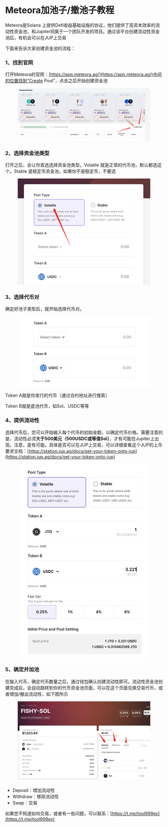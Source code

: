 # Meteora加池子/撤池子教程

Meteora是Solana 上提供Defi收益基础设施的协议，他们提供了高资本效率的流动性资金池，和Jupiter同属于一个团队开发的项目。通过该平台创建流动性资金池后，有机会可以在JUP上交易

下面来告诉大家创建资金池的流程：

### 1、找到官网

打开Meteora的官网：[https://app.meteora.ag/](https://app.meteora.ag/)中间的位置找到“Create Pool”，点击之后开始创建资金池

<figure><img src="../../.gitbook/assets/mettaora做池子.png" alt=""><figcaption></figcaption></figure>

### 2、选择资金池类型

打开之后，会让你首选选择资金池类型。Volatile 就是正常的代币池，默认都选这个。Stable 是稳定币资金池，如果你不是稳定币，不要选

<figure><img src="../../.gitbook/assets/资金池类型.png" alt=""><figcaption></figcaption></figure>

### 3、选择代币对

确定好池子类型后，就开始选择代币对。

<figure><img src="../../.gitbook/assets/代币对.png" alt=""><figcaption></figcaption></figure>

Token A就是你发行的代币（通过合约地址进行搜索）

Token B就是底池代币，如Sol、USDC等等

### 4、提供流动性

选择代币后，您可以开始输入每个代币的初始金额，以确定代币价格。需要注意的是，流动性必须**大于500美元（**500USDC或等值Sol**）**，才有可能在Jupiter上出现。注意，是有可能。具体是否可以在JUP上交易，可以详细查看这个JUP的上币要求文档：[https://station.jup.ag/docs/get-your-token-onto-jup](https://station.jup.ag/docs/get-your-token-onto-jup)

<figure><img src="../../.gitbook/assets/提供流动性.jpg" alt=""><figcaption></figcaption></figure>

### 5、确定并加池

在输入代币，确定代币数量之后，通过钱包确认创建流动性即可。流动性资金池创建完成后，会自动跳转到你的代币资金池页面，可以在这个页面兑换交易代币，或者增加/撤出流动性，如下图所示

<figure><img src="../../.gitbook/assets/创建池子 (2).png" alt=""><figcaption></figcaption></figure>

* Deposit：增加流动性
* Withdraw：移除流动性
* Swap：交易

如果您不知道如何交易，或者有一些问题，可以联系：[https://t.me/tool999ex](https://t.me/tool999ex)
